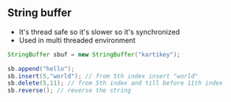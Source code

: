 ## String buffer

- It's thread safe so it's slower so it's synchronized 
- Used in multi threaded environment

```java
StringBuffer sbuf = new StringBuffer("kartikey");

sb.append("hello");
sb.insert(5,"world"); // from 5th index insert "world"
sb.delete(5,11); // from 5th index and till before 11th index
sb.reverse(); // reverse the string
```